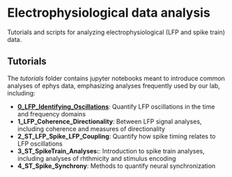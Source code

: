 # Electrophysiological data analysis

Tutorials and scripts for analyzing electrophysiological (LFP and spike train) data. 

## Tutorials

The *tutorials* folder contains jupyter notebooks meant to introduce common analyses of ephys data, emphasizing analyses frequently used by our lab, including:

- **[0_LFP_Identifying_Oscillations](https://github.com/mgm248/ephys_analysis/blob/main/tutorials/0_LFP_Identifying_Oscillations.ipynb)**: Quantify LFP oscillations in the time and frequency domains
- **1_LFP_Coherence_Directionality**: Between LFP signal analyses, including coherence and measures of directionality
- **2_ST_LFP_Spike_LFP_Coupling**: Quantify how spike timing relates to LFP oscillations
- **3_ST_SpikeTrain_Analyses:**: Introduction to spike train analyses, including analyses of rhthmicity and stimulus encoding
- **4_ST_Spike_Synchrony**: Methods to quantify neural synchronization